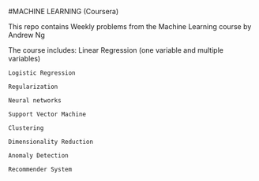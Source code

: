 #MACHINE LEARNING (Coursera)

This repo contains Weekly problems from the Machine Learning course by Andrew Ng

The course includes:
	Linear Regression (one variable and multiple variables)

	Logistic Regression
	
	Regularization

	Neural networks

	Support Vector Machine

	Clustering

	Dimensionality Reduction

	Anomaly Detection
	
	Recommender System

